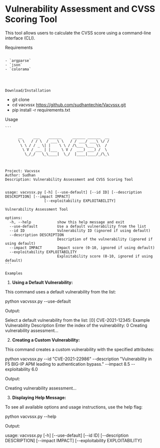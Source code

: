 # Vulnerability Assessment and CVSS Scoring Tool

This tool allows users to calculate the CVSS score using a command-line interface (CLI).

Requirements
~~~~~~~~~~~~

- `argparse`
- `json`
- `colorama`




Download/Installation
~~~~~~~~~~~~~~~~~~~~~

* git clone 
* cd vacvssx https://github.com/sudhantechie/Vacvssx.git
* pip install -r requirements.txt

Usage
~~~~~
```

      __     ___    ______     ______ ______  __
      \ \   / / \  / ___\ \   / / ___/ ___\ \/ /
       \ \ / / _ \| |    \ \ / /\___ \___ \\  /
        \ V / ___ | |___  \ V /  ___) ___) /  \
         \_/_/   \_\____|  \_/  |____|____/_/\_\



Project: Vacvssx
Author: Sudhan
Description: Vulnerability Assessment and CVSS Scoring Tool


usage: vacvssx.py [-h] [--use-default] [--id ID] [--description DESCRIPTION] [--impact IMPACT]
                  [--exploitability EXPLOITABILITY]

Vulnerability Assessment Tool

options:
  -h, --help            show this help message and exit
  --use-default         Use a default vulnerability from the list
  --id ID               Vulnerability ID (ignored if using default)
  --description DESCRIPTION
                        Description of the vulnerability (ignored if using default)
  --impact IMPACT       Impact score (0-10, ignored if using default)
  --exploitability EXPLOITABILITY
                        Exploitability score (0-10, ignored if using default)
```

Examples
~~~~~~~~


1. **Using a Default Vulnerability:**

  This command uses a default vulnerability from the list:

   
   python vacvssx.py --use-default
   

  Output:
   
   Select a default vulnerability from the list:
   [0] CVE-2021-12345: Example Vulnerability Description
   Enter the index of the vulnerability: 0
   Creating vulnerability assessment...
   

2. **Creating a Custom Vulnerability:**

  This command creates a custom vulnerability with the specified attributes:

   
   python vacvssx.py --id "CVE-2021-22986" --description "Vulnerability in F5 BIG-IP APM leading to authentication bypass." --impact 8.5 --exploitability 6.0
   

  Output:
   
   Creating vulnerability assessment...
   

3. **Displaying Help Message:**

  To see all available options and usage instructions, use the help flag:

   
   python vacvssx.py --help
   

  Output:
   
   usage: vacvssx.py [-h] [--use-default] [--id ID] [--description DESCRIPTION] [--impact IMPACT]
                     [--exploitability EXPLOITABILITY]
   


